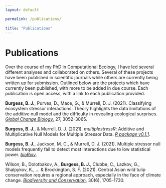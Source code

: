 ```yaml
---
layout: default

permalink: /publications/
  
title: "Publications"
---
```

  
# Publications

  
Over the course of my PhD in Computational Ecology, I have led several different analyses and collaborated on others. Several of these projects have been published in scientific journals while others are currently being written up for submission. Outlined below are the projects which have currently been published, with more to be added in due course. Each publication is open access, with a link to each publication provided.


**Burgess, B. J.**, Purves, D., Mace, G., & Murrell, D. J. (2021). Classifying ecosystem stressor interactions: Theory highlights the data limitations of the additive null model and the difficulty in revealing ecological surprises. [*Global Change Biology*](https://onlinelibrary.wiley.com/doi/full/10.1111/gcb.15630), 27, 3052-3065.

**Burgess, B. J.**, & Murrell, D. J. (2021). *multiplestressR*: Additive and Multiplicative Null Models for Multiple Stressor Data. [*R package v0.1.1*](https://cran.r-project.org/package=multiplestressR).

**Burgess, B. J.**, Jackson, M. C., & Murrell, D. J. (2021). Multiple stressor null models frequently fail to detect most interactions due to low statistical power. [*bioRxiv*](https://www.biorxiv.org/content/10.1101/2021.07.21.453207v1.abstract).

Wilson, B., Dolotbakov, A., **Burgess, B. J.**, Clubbe, C., Lazkov, G., Shalpykov, K., ... & Brockington, S. F. (2021). Central Asian wild tulip conservation requires a regional approach, especially in the face of climate change. [*Biodiversity and Conservation*](https://link.springer.com/article/10.1007/s10531-021-02165-z), 30(6), 1705-1730.